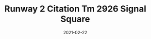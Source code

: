 ---
tags: 
  - "To Market"
  - "Rubber Flooring"
  - "Runway2"
title: "Runway 2 Citation Tm 2926 Signal Square"
designer: "To Market"
image_primary: "img/2926.jpg"
href: "https://www.tomkt.com/runway-2-swatches"
description: "ROLL%20SIZE%3A%204%27%20x%2025%27%A0%20or%204%27%20x%2050%27"
category: "rubber-flooring-runway2"
subtitle: ""
manufacturer: "ToMarket"
slug: "/manufacturers/tomarket/rubber-flooring-runway-2/to-market-runway-2-citation-tm-2926-signal-square"
date: "2021-02-22"
---